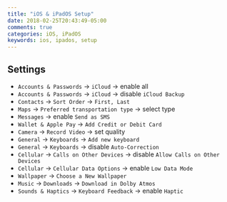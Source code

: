 ```yaml
---
title: "iOS & iPadOS Setup"
date: 2018-02-25T20:43:49-05:00
comments: true
categories: iOS, iPadOS
keywords: ios, ipados, setup
---
```


## Settings

- `Accounts & Passwords` → `iCloud` → enable all
- `Accounts & Passwords` → `iCloud` → disable `iCloud Backup`
- `Contacts` → `Sort Order` → `First, Last`
- `Maps` → `Preferred transportation type` → select type
- `Messages` → enable `Send as SMS`
- `Wallet & Apple Pay` → `Add Credit or Debit Card`
- `Camera` → `Record Video` → set quality
- `General` → `Keyboards` → `Add new keyboard`
- `General` → `Keyboards` → disable `Auto-Correction`
- `Cellular` → `Calls on Other Devices` → disable `Allow Calls on Other Devices`
- `Cellular` → `Cellular Data Options` → enable `Low Data Mode`
- `Wallpaper` → `Choose a New Wallpaper`
- `Music` → `Downloads` → `Download in Dolby Atmos`
- `Sounds & Haptics` → `Keyboard Feedback` → enable `Haptic`
